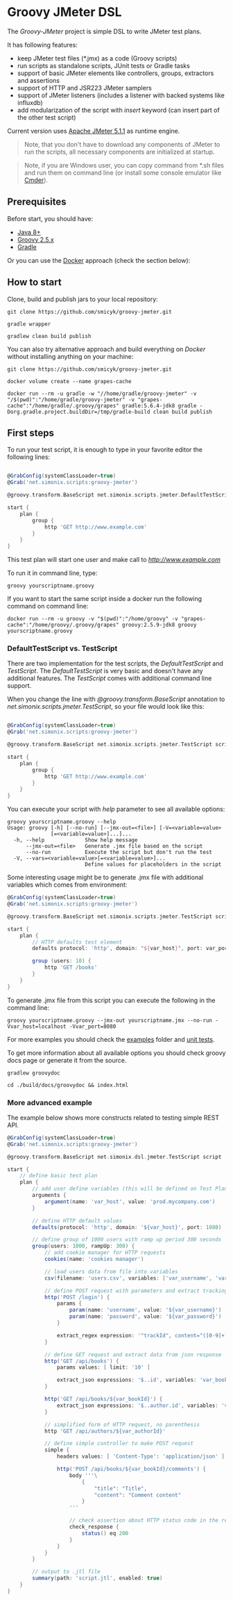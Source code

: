# Groovy JMeter DSL

The *Groovy-JMeter* project is simple DSL to write JMeter test plans.

It has following features:
 - keep JMeter test files (*.jmx) as a code (Groovy scripts)
 - run scripts as standalone scripts, JUnit tests or Gradle tasks
 - support of basic JMeter elements like controllers, groups, extractors and assertions
 - support of HTTP and JSR223 JMeter samplers
 - support of JMeter listeners (includes a listener with backed systems like influxdb)
 - add modularization of the script with *insert* keyword (can insert part of the other test script)
 
 Current version uses [Apache JMeter 5.1.1](https://archive.apache.org/dist/jmeter/binaries/) as runtime engine.
 
 > Note, that you don't have to download any components of JMeter to run the scripts, all necessary components are initialized at startup.
 
 > Note, if you are Windows user, you can copy command from *.sh files and run them on command line (or install some console emulator like [Cmder](https://cmder.net/)).

## Prerequisites

Before start, you should have:

- [Java 8+](https://openjdk.java.net/)
- [Groovy 2.5.x](https://groovy.apache.org/download.html)
- [Gradle](https://gradle.org/releases/)

Or you can use the [Docker](https://www.docker.com/) approach (check the section below):

## How to start

Clone, build and publish jars to your local repository:

``` shell script
git clone https://github.com/smicyk/groovy-jmeter.git

gradle wrapper

gradlew clean build publish
```

You can also try alternative approach and build everything on *Docker* without installing anything on your machine:

```
git clone https://github.com/smicyk/groovy-jmeter.git

docker volume create --name grapes-cache

docker run --rm -u gradle -w "//home/gradle/groovy-jmeter" -v "/$(pwd)":"/home/gradle/groovy-jmeter" -v "grapes-cache":"/home/gradle/.groovy/grapes" gradle:5.6.4-jdk8 gradle -Dorg.gradle.project.buildDir=/tmp/gradle-build clean build publish
```

## First steps

To run your test script, it is enough to type in your favorite editor the following lines:

``` groovy

@GrabConfig(systemClassLoader=true)
@Grab('net.simonix.scripts:groovy-jmeter')

@groovy.transform.BaseScript net.simonix.scripts.jmeter.DefaultTestScript script

start {
    plan {
        group {
            http 'GET http://www.example.com'
        }
    }
}
```

This test plan will start one user and make call to *http://www.example.com*

To run it in command line, type:

``` shell script
groovy yourscriptname.groovy
``` 
If you want to start the same script inside a docker run the following command on command line:

``` shell script
docker run --rm -u groovy -v "$(pwd)":"/home/groovy" -v "grapes-cache":"/home/groovy/.groovy/grapes" groovy:2.5.9-jdk8 groovy yourscriptname.groovy
```

### DefaultTestScript vs. TestScript

There are two implementation for the test scripts, the *DefaultTestScript* and *TestScript*. The *DefaultTestScript* is very basic and doesn't have any additional features. The *TestScript* comes with additional command line support.

When you change the line with *@groovy.transform.BaseScript* annotation to *net.simonix.scripts.jmeter.TestScript*, so your file would look like this:

``` groovy

@GrabConfig(systemClassLoader=true)
@Grab('net.simonix.scripts:groovy-jmeter')

@groovy.transform.BaseScript net.simonix.scripts.jmeter.TestScript script

start {
    plan {
        group {
            http 'GET http://www.example.com'
        }
    }
}
```

You can execute your script with *help* parameter to see all available options:
``` shell script
groovy yourscriptname.groovy --help
Usage: groovy [-h] [--no-run] [--jmx-out=<file>] [-V=<variable=value>
              [=<variable=value>]...]...
  -h, --help             Show help message
      --jmx-out=<file>   Generate .jmx file based on the script
      --no-run           Execute the script but don't run the test
  -V, --vars=<variable=value>[=<variable=value>]...
                         Define values for placeholders in the script
```
Some interesting usage might be to generate .jmx file with additional variables which comes from environment:
``` groovy
@GrabConfig(systemClassLoader=true)
@Grab('net.simonix.scripts:groovy-jmeter')

@groovy.transform.BaseScript net.simonix.scripts.jmeter.TestScript script

start {
    plan {
        // HTTP defaults test element
        defaults protocol: 'http', domain: "${var_host}", port: var_port

        group (users: 10) {
            http 'GET /books'
        }
    }
}
```
To generate .jmx file from this script you can execute the following in the command line:
``` shell script
groovy yourscriptname.groovy --jmx-out yourscriptname.jmx --no-run -Vvar_host=localhost -Vvar_port=8080
```

For more examples you should check the [examples](examples) folder and [unit tests](src/test).

To get more information about all available options you should check groovy docs page or generate it from the source.
``` shell script
gradlew groovydoc

cd ./build/docs/groovydoc && index.html
```

### More advanced example

The example below shows more constructs related to testing simple REST API.

``` groovy
@GrabConfig(systemClassLoader=true)
@Grab('net.simonix.scripts:groovy-jmeter')

@groovy.transform.BaseScript net.simonix.dsl.jmeter.TestScript script

start {
    // define basic test plan
    plan {
        // add user define variables (this will be defined on Test Plan not as separate User Defined Variables test element)
        arguments {
            argument(name: 'var_host', value: 'prod.mycompany.com')
        }

        // define HTTP default values
        defaults(protocol: 'http', domain: '${var_host}', port: 1080)

        // define group of 1000 users with ramp up period 300 seconds
        group(users: 1000, rampUp: 300) {
            // add cookie manager for HTTP requests
            cookies(name: 'cookies manager')

            // load users data from file into variables
            csv(filename: 'users.csv', variables: ['var_username', 'var_password'], delimiter: ';')

            // define POST request with parameters and extract tracking id for later use
            http('POST /login') {
                params {
                    param(name: 'username', value: '${var_username}')
                    param(name: 'password', value: '${var_password}')
                }

                extract_regex expression: '"trackId", content="([0-9]+)"', variable: 'var_trackId'
            }

            // define GET request and extract data from json response
            http('GET /api/books') {
                params values: [ limit: '10' ]

                extract_json expressions: '$..id', variables: 'var_bookId'
            }

            http('GET /api/books/${var_bookId}') {
                extract_json expressions: '$..author.id', variables: 'var_authorId'
            }

            // simplified form of HTTP request, no parenthesis
            http 'GET /api/authors/${var_authorId}'

            // define simple controller to make POST request
            simple {
                headers values: [ 'Content-Type': 'application/json' ]

                http('POST /api/books/${var_bookId}/comments') {
                    body '''\
                        {
                            "title": "Title",
                            "content": "Comment content"
                        }
                    '''

                    // check assertion about HTTP status code in the response
                    check_response {
                        status() eq 200
                    }
                }
            }
        }

        // output to .jtl file
        summary(path: 'script.jtl', enabled: true)
    }
}
```